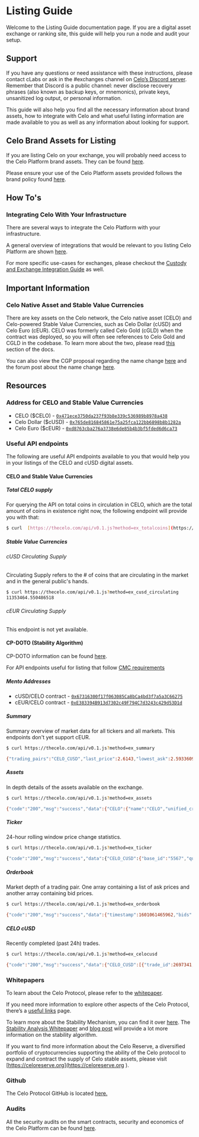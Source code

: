 # Listing Guide
Welcome to the Listing Guide documentation page. If you are a digital asset exchange or ranking site, this guide will help you run a node and audit your setup. 

## Support
If you have any questions or need assistance with these instructions, please contact cLabs or ask in the #exchanges channel on [Celo’s Discord server](https://chat.celo.org/). Remember that Discord is a public channel: never disclose recovery phrases (also known as backup keys, or mnemonics), private keys, unsanitized log output, or personal information.

This guide will also help you find all the necessary information about brand assets, how to integrate with Celo and what useful listing information are made available to you as well as any information about looking for support.

## Celo Brand Assets for Listing
If you are listing Celo on your exchange, you will probably need access to the Celo Platform brand assets. They can be found [here](https://celo.org/experience/brand#overview).  

Please ensure your use of the Celo Platform assets provided follows the brand policy found [here](https://celo.org/brand-policy).

## How To's
### Integrating Celo With Your Infrastructure
There are several ways to integrate the Celo Platform with your infrastructure.

A general overview of integrations that would be relevant to you listing Celo Platform are shown [here](https://docs.celo.org/developer-guide/integrations/general).

For more specific use-cases for exchanges, please checkout the [Custody and Exchange Integration Guide](https://docs.celo.org/developer-guide/integrations/custody) as well.

## Important Information
### Celo Native Asset and Stable Value Currencies

There are key assets on the Celo network, the Celo native asset (CELO) and Celo-powered Stable Value Currencies, such as Celo Dollar (cUSD) and Celo Euro (cEUR). CELO was formerly called Celo Gold (cGLD) when the contract was deployed, so you will often see references to Celo Gold and CGLD in the codebase. To learn more about the two, please read [this](https://docs.celo.org/developer-guide/celo-for-eth-devs#the-celo-native-asset-and-the-celo-dollar) section of the docs.

You can also view the CGP proposal regarding the name change [here](https://github.com/celo-org/celo-proposals/blob/master/CGPs/0003.md) and the forum post about the name change [here](https://forum.celo.org/t/proposal-to-rename-celo-gold-to-celo-native-asset/528).

## Resources
### Address for CELO and Stable Value Currencies

* CELO ($CELO) - [`0x471ece3750da237f93b8e339c536989b8978a438`](https://explorer.celo.org/address/0x471ece3750da237f93b8e339c536989b8978a438/transactions)
* Celo Dollar ($cUSD) - [`0x765de816845861e75a25fca122bb6898b8b1282a`](https://explorer.celo.org/address/0x765de816845861e75a25fca122bb6898b8b1282a/transactions)
* Celo Euro ($cEUR) - [`0xd8763cba276a3738e6de85b4b3bf5fded6d6ca73`](https://explorer.celo.org/address/0xd8763cba276a3738e6de85b4b3bf5fded6d6ca73/transactions)


### Useful API endpoints
The following are useful API endpoints available to you that would help you in your listings of the CELO and cUSD digital assets.

#### CELO and Stable Value Currencies

##### Total CELO supply
For querying the API on total coins in circulation in CELO, which are the total amount of coins in existence right now, the following endpoint will provide you with that:
```sh
$ curl  [https://thecelo.com/api/v0.1.js?method=ex_totalcoins](https://thecelo.com/api/v0.1.js?method=ex_totalcoins) {"code":"200","msg":"success","data":{"CELO":608485841.9959723,"cUSD":10250632.56099673}}
```

##### Stable Value Currencies
###### cUSD Circulating Supply
Circulating Supply refers to the # of coins that are circulating in the market and in the general public's hands.
```sh
$ curl https://thecelo.com/api/v0.1.js?method=ex_cusd_circulating
11353464.550486518
```
###### cEUR Circulating Supply
This endpoint is not yet available.
#### CP-DOTO (Stability Algorithm)

CP-DOTO information can be found [here](https://docs.celo.org/celo-codebase/protocol/stability/doto).

For API endpoints useful for listing that follow [CMC requirements](https://docs.google.com/document/d/1S4urpzUnO2t7DmS_1dc4EL4tgnnbTObPYXvDeBnukCg/edit#)

##### Mento Addresses
* cUSD/CELO contract - [`0x67316300f17f063085Ca8bCa4bd3f7a5a3C66275`](https://explorer.celo.org/address/0x67316300f17f063085Ca8bCa4bd3f7a5a3C66275/transactions)
* cEUR/CELO contract - [`0xE383394B913d7302c49F794C7d3243c429d53D1d`](https://explorer.celo.org/address/0xE383394B913d7302c49F794C7d3243c429d53D1d/transactions)

##### Summary
Summary overview of market data for all tickers and all markets. This endpoints don't yet support cEUR.

```sh 
$ curl https://thecelo.com/api/v0.1.js?method=ex_summary

{"trading_pairs":"CELO_CUSD","last_price":2.6143,"lowest_ask":2.5933609958506225,"highest_bid":2.5676,"base_volume":37524.32000000003,"quote_volume":14714.520000000002,"price_change_percent_24h":3.7027120070382127,"highest_price_24h":2.649,"lowest_price_24h":2.4787}}
```

##### Assets
In depth details of the assets available on the exchange.

```sh
$ curl https://thecelo.com/api/v0.1.js?method=ex_assets

{"code":"200","msg":"success","data":{"CELO":{"name":"CELO","unified_cryptoasset_id":"5567","can_withdraw":"true","can_deposit":"true","min_withdraw":"0.000000000000000001","max_withdraw":"0.000000000000000001","maker_fee":"0.00","taker_fee":"0.005"},"CUSD":{"name":"Celo Dollars","unified_cryptoasset_id":"825","can_withdraw":"true","can_deposit":"true","min_withdraw":"0.000000000000000001","max_withdraw":"0.000000000000000001","maker_fee":"0.00","taker_fee":"0.005"}}}
```

##### Ticker
24-hour rolling window price change statistics.

```sh
$ curl https://thecelo.com/api/v0.1.js?method=ex_ticker

{"code":"200","msg":"success","data":{"CELO_CUSD":{"base_id":"5567","quote_id":"825","last_price":2.6124,"quote_volume":14789.520000000002,"base_volume":37720.30000000003,"isFrozen":"0"}}}
```

##### Orderbook
Market depth of a trading pair. One array containing a list of ask prices and another array containing bid prices.

```sh
$ curl https://thecelo.com/api/v0.1.js?method=ex_orderbook

{"code":"200","msg":"success","data":{"timestamp":1601061465962,"bids":[["2.5964","100"]],"asks":[["2.622606871230003","100"]]}}
```

##### CELO cUSD
Recently completed (past 24h) trades.

```sh 
$ curl https://thecelo.com/api/v0.1.js?method=ex_celocusd

{"code":"200","msg":"success","data":{"CELO_CUSD":[{"trade_id":2697341,"timestamp":1601061491,"price":0.38238291620515147,"quote_volume":25,"base_volume":65.37948987916423,"type":"Sell"},{"trade_id":2697336,"timestamp":1601061466,"price":0.382293821845672,"quote_volume":25,"base_volume":65.39472670341044,"type":"Sell"}]}}
```

### Whitepapers
To learn about the Celo Protocol, please refer to the [whitepaper](https://celo.org/papers/Celo_A_Multi_Asset_Cryptographic_Protocol_for_Decentralized_Social_Payments.pdf).

If you need more information to explore other aspects of the Celo Protocol, there’s a [useful links](https://docs.celo.org/#useful-links) page.

To learn more about the Stability Mechanism, you can find it over [here](https://docs.celo.org/celo-codebase/protocol/stability). 
The [Stability Analysis Whitepaper](https://celo.org/papers/Celo_Stability_Analysis.pdf) and [blog post](https://medium.com/celohq/a-look-at-the-celo-stability-analysis-white-paper-part-1-23edd5ef8b5) will provide a lot more information on the stability algorithm.

If you want to find more information about the Celo Reserve, a diversified portfolio of cryptocurrencies supporting the ability of the Celo protocol to expand and contract the supply of Celo stable assets, please visit [https://celoreserve.org](https://celoreserve.org ).

### Github
The Celo Protocol GitHub is located [here.](https://github.com/celo-org/)

### Audits
All the security audits on the smart contracts, security and economics of the Celo Platform can be found [here](https://celo.org/audits).
